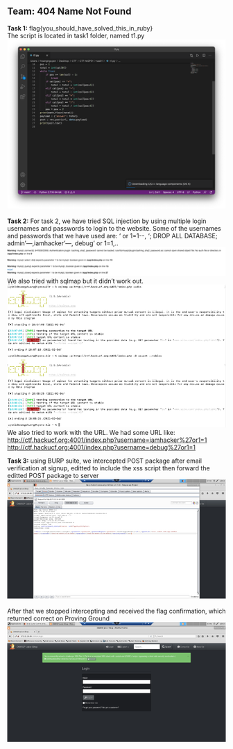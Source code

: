 Team: 404 Name Not Found
----------
<b>Task 1:</b> flag{you_should_have_solved_this_in_ruby}<br/>
The script is located in task1 folder, named t1.py<br/>
![script](task1/script.png)<br/><br/>
<b>Task 2:</b> For task 2, we have tried SQL injection by using multiple login usernames and passwords to login to the website. Some of the usernames and passwords that we have used are:  ‘ or 1=1--, ‘; DROP ALL DATABASE; admin’—,iamhacker’—, debug’ or 1=1,..<br/>
![SQLi](task2/error.png)<br/>
We also tried with sqlmap but it didn’t work out.<br/> 
![SQLm](task2/sqlmap.png)<br/>
We also tried to work with the URL. We had some URL like: <br/>
http://ctf.hackucf.org:4001/index.php?username=iamhacker%27or1=1<br/>
http://ctf.hackucf.org:4001/index.php?username=debug%27or1=1<br/>

<b>Task 3:</b> using BURP suite, we intercepted POST package after email verification at signup, editted to include the xss script then forward the editted POST package to server<br/>
![intercepted POST](task3/xssattack.png)<br/><br/>
After that we stopped intercepting and received the flag confirmation, which returned correct on Proving Ground <br/>
![flag](task3/flagconfirmation.png)
